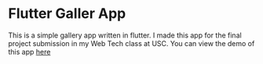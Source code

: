 # Flutter Galler App

This is a simple gallery app written in flutter. I made this app for the final project submission in my Web Tech class at USC. You can view the demo of this app [here](https://drive.google.com/file/d/1lcehlkDG6P_9GPqSWLJJP9lhgV4CCKbq/view)
